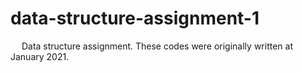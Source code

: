 # data-structure-assignment-1
&emsp; Data structure assignment. These codes were originally written at January 2021.
